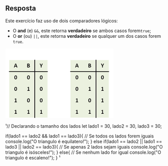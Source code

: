## Resposta

Este exercício faz uso de dois comparadores lógicos:
* O **and** (e) ```&&```, este retorna **verdadeiro** se ambos casos forem```true```;
* O **or** (ou) ```||```, este retorna **verdadeiro** se qualquer um dos casos forem ```true```.

![Tabela de verdades](./markdown/Volume1/Exercicio_4/table.png)

¹// Declarando o tamanho dos lados
let lado1 = 30, lado2 = 30, lado3 = 30;
 
if(lado1 == lado2 && lado1 == lado3){
    // Se todos os lados forem iguais
    console.log("O triangulo é equilatero!");
}
else if(lado1 == lado2 || lado1 == lado3 || lado2 == lado3){
    // Se apenas 2 lados sejam iguais
    console.log("O triangulo é isósceles!");
}
else{
    // Se nenhum lado for igual
    console.log("O triangulo é escaleno!");
}
¹
